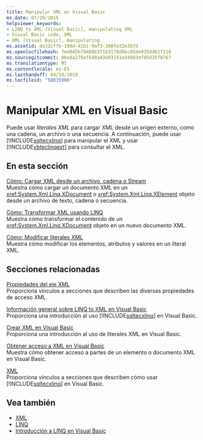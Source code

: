 ```yaml
---
title: Manipular XML en Visual Basic
ms.date: 07/20/2015
helpviewer_keywords:
- LINQ to XML [Visual Basic], manipulating XML
- Visual Basic code, XML
- XML [Visual Basic], manipulating
ms.assetid: da32cffb-198d-41b1-9af3-260fe32e3b7d
ms.openlocfilehash: 7ed045b79460b3f1b3178d6bc85de9358d61f116
ms.sourcegitcommit: 0be8a279af6d8a43e03141e349d3efd5d35f8767
ms.translationtype: MT
ms.contentlocale: es-ES
ms.lasthandoff: 04/18/2019
ms.locfileid: "58835900"
---
```

# <a name="manipulating-xml-in-visual-basic"></a>Manipular XML en Visual Basic
Puede usar *literales XML* para cargar XML desde un origen externo, como una cadena, un archivo o una secuencia. A continuación, puede usar [!INCLUDE[sqltecxlinq](~/includes/sqltecxlinq-md.md)] para manipular el XML y usar [!INCLUDE[vbteclinqext](~/includes/vbteclinqext-md.md)] para consultar el XML.  
  
## <a name="in-this-section"></a>En esta sección  
 [Cómo: Cargar XML desde un archivo, cadena o Stream](../../../../visual-basic/programming-guide/language-features/xml/how-to-load-xml-from-a-file-string-or-stream.md)  
 Muestra cómo cargar un documento XML en un <xref:System.Xml.Linq.XDocument> o <xref:System.Xml.Linq.XElement> objeto desde un archivo de texto, cadena o secuencia.  
  
 [Cómo: Transformar XML usando LINQ](../../../../visual-basic/programming-guide/language-features/xml/how-to-transform-xml-by-using-linq.md)  
 Muestra cómo transformar el contenido de un <xref:System.Xml.Linq.XDocument> objeto en un nuevo documento XML.  
  
 [Cómo: Modificar literales XML](../../../../visual-basic/programming-guide/language-features/xml/how-to-modify-xml-literals.md)  
 Muestra cómo modificar los elementos, atributos y valores en un literal XML.  
  
## <a name="related-sections"></a>Secciones relacionadas  
 [Propiedades del eje XML](../../../../visual-basic/language-reference/xml-axis/index.md)  
 Proporciona vínculos a secciones que describen las diversas propiedades de acceso XML.  
  
 [Información general sobre LINQ to XML en Visual Basic](../../../../visual-basic/programming-guide/language-features/xml/overview-of-linq-to-xml.md)  
 Proporciona una introducción al uso [!INCLUDE[sqltecxlinq](~/includes/sqltecxlinq-md.md)] en Visual Basic.  
  
 [Crear XML en Visual Basic](../../../../visual-basic/programming-guide/language-features/xml/creating-xml.md)  
 Proporciona una introducción al uso de literales XML en Visual Basic.  
  
 [Obtener acceso a XML en Visual Basic](../../../../visual-basic/programming-guide/language-features/xml/accessing-xml.md)  
 Muestra cómo obtener acceso a partes de un elemento o documento XML en Visual Basic.  
  
 [XML](../../../../visual-basic/programming-guide/language-features/xml/index.md)  
 Proporciona vínculos a secciones que describen cómo usar [!INCLUDE[sqltecxlinq](~/includes/sqltecxlinq-md.md)] en Visual Basic.  
  
## <a name="see-also"></a>Vea también

- [XML](../../../../visual-basic/programming-guide/language-features/xml/index.md)
- [LINQ](../../../../visual-basic/programming-guide/language-features/linq/index.md)
- [Introducción a LINQ en Visual Basic](../../../../visual-basic/programming-guide/language-features/linq/introduction-to-linq.md)
